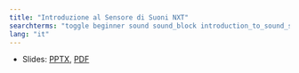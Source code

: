 ```yaml
---
title: "Introduzione al Sensore di Suoni NXT"
searchterms: "toggle beginner sound sound_block introduction_to_sound_sensor"
lang: "it"
---
```

 <ul>
 <li class="ng-binding">Slides:
 <a href="translations/it/beginner/SensoreDisuoni.pptx">PPTX</a>,
 <a href="translations/it/beginner/SensoreDisuoni.pdf">PDF</a>
 </li>
 </ul>
